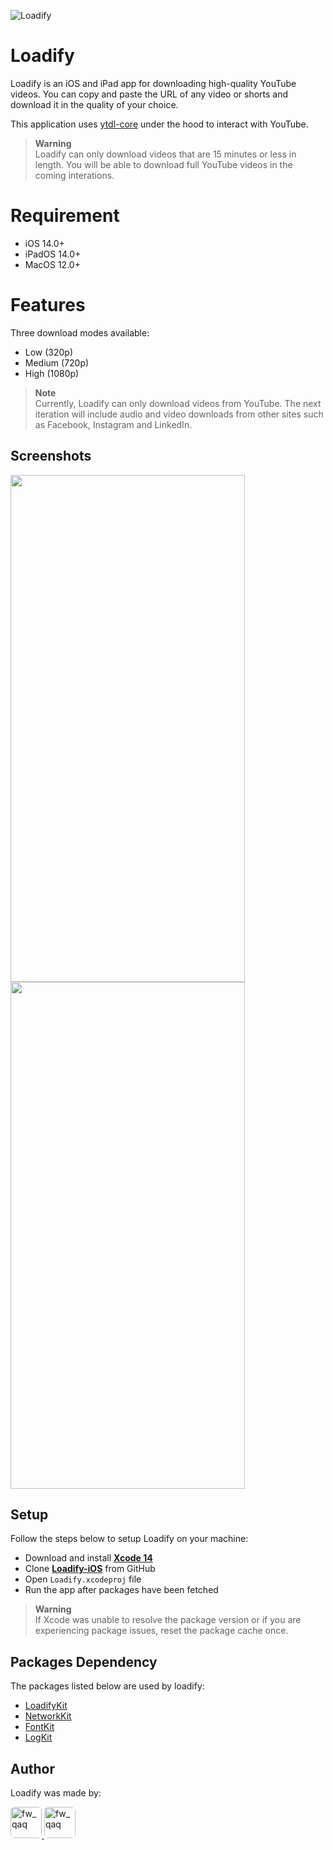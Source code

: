 ![Loadify](https://images.madrasvalley.com/loadify-cover.png)

# Loadify

Loadify is an iOS and iPad app for downloading high-quality YouTube videos. You can copy and paste the URL of any video or shorts and download it in the quality of your choice.

This application uses [ytdl-core](https://github.com/fent/node-ytdl-core) under the hood to interact with YouTube.

> **Warning**\
> Loadify can only download videos that are 15 minutes or less in length. You will be able to download full YouTube videos in the coming interations.

# Requirement

- iOS 14.0+
- iPadOS 14.0+
- MacOS 12.0+

# Features

Three download modes available:

- Low (320p)
- Medium (720p)
- High (1080p)

> **Note**\
> Currently, Loadify can only download videos from YouTube. The next iteration will include audio and video downloads from other sites such as Facebook, Instagram and LinkedIn.

## Screenshots

<div style="flex-direction: row"> 
    <img src="https://images.madrasvalley.com/loadify-url-screen.png" height="811" width="375"> 
    <img src="https://images.madrasvalley.com/loadify-download-screen.png" height="811" width="375">
</div>

## Setup

Follow the steps below to setup Loadify on your machine:

- Download and install [**Xcode 14**](https://apps.apple.com/in/app/xcode/id497799835?mt=12)
- Clone [**Loadify-iOS**](https://github.com/VishwaiOSDev/Loadify-iOS) from GitHub
- Open `Loadify.xcodeproj` file
- Run the app after packages have been fetched

> **Warning**\
> If Xcode was unable to resolve the package version or if you are experiencing package issues, reset the package cache once.

## Packages Dependency

The packages listed below are used by loadify:

- [LoadifyKit](https://github.com/VishwaiOSDev/LoadifyKit)
- [NetworkKit](https://github.com/VishwaiOSDev/NetworkKit)
- [FontKit](https://github.com/VishwaiOSDev/FontKit)
- [LogKit](https://github.com/VishwaiOSDev/LogKit)

## Author

Loadify was made by:

<a href="https://github.com/VishwaiOSDev" title="VishwaiOSDev">
  <img src="https://avatars.githubusercontent.com/u/71421776?v=4" style="border-radius: 12%;" width="50;" alt="fw_qaq"/>
</a>
<a href="#" title="Priyanga Dev">
  <img src="https://avatars.githubusercontent.com/u/102402170?v=4" style="border-radius: 12%;" width="50;" alt="fw_qaq"/>
</a>
